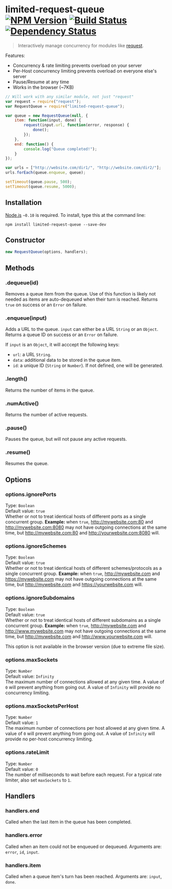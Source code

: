 # limited-request-queue [![NPM Version](http://badge.fury.io/js/limited-request-queue.svg)](http://badge.fury.io/js/limited-request-queue) [![Build Status](https://secure.travis-ci.org/stevenvachon/limited-request-queue.svg)](http://travis-ci.org/stevenvachon/limited-request-queue) [![Dependency Status](https://david-dm.org/stevenvachon/limited-request-queue.svg)](https://david-dm.org/stevenvachon/limited-request-queue)
> Interactively manage concurrency for modules like [request](https://npmjs.com/package/request).

Features:
* Concurrency & rate limiting prevents overload on your server
* Per-Host concurrency limiting prevents overload on everyone else's server
* Pause/Resume at any time
* Works in the browser (~7KB)

```js
// Will work with any similar module, not just "request"
var request = require("request");
var RequestQueue = require("limited-request-queue");

var queue = new RequestQueue(null, {
	item: function(input, done) {
		request(input.url, function(error, response) {
			done();
		});
	},
	end: function() {
		console.log("Queue completed!");
	}
});

var urls = ["http://website.com/dir1/", "http://website.com/dir2/"];
urls.forEach(queue.enqueue, queue);

setTimeout(queue.pause, 500);
setTimeout(queue.resume, 5000);
```


## Installation

[Node.js](http://nodejs.org/) `~0.10` is required. To install, type this at the command line:
```shell
npm install limited-request-queue --save-dev
```


## Constructor
```js
new RequestQueue(options, handlers);
```


## Methods

### .dequeue(id)
Removes a queue item from the queue. Use of this function is likely not needed as items are auto-dequeued when their turn is reached. Returns `true` on success or an `Error` on failure.

### .enqueue(input)
Adds a URL to the queue. `input` can either be a URL `String` or an `Object`. Returns a queue ID on success or an `Error` on failure.

If `input` is an `Object`, it will acccept the following keys:
* `url`: a URL `String`.
* `data`: additional data to be stored in the queue item.
* `id`: a unique ID (`String` or `Number`). If not defined, one will be generated.

### .length()
Returns the number of items in the queue.

### .numActive()
Returns the number of active requests.

### .pause()
Pauses the queue, but will not pause any active requests.

### .resume()
Resumes the queue.


## Options

### options.ignorePorts
Type: `Boolean`  
Default value: `true`  
Whether or not to treat identical hosts of different ports as a single concurrent group. **Example:** when `true`, http://mywebsite.com:80 and http://mywebsite.com:8080 may not have outgoing connections at the same time, but http://mywebsite.com:80 and http://yourwebsite.com:8080 will.

### options.ignoreSchemes
Type: `Boolean`  
Default value: `true`  
Whether or not to treat identical hosts of different schemes/protocols as a single concurrent group. **Example:** when `true`, http://mywebsite.com and https://mywebsite.com may not have outgoing connections at the same time, but http://mywebsite.com and https://yourwebsite.com will.

### options.ignoreSubdomains
Type: `Boolean`  
Default value: `true`  
Whether or not to treat identical hosts of different subdomains as a single concurrent group. **Example:** when `true`, http://mywebsite.com and http://www.mywebsite.com may not have outgoing connections at the same time, but http://mywebsite.com and http://www.yourwebsite.com will.

This option is not available in the browser version (due to extreme file size).

### options.maxSockets
Type: `Number`  
Default value: `Infinity`  
The maximum number of connections allowed at any given time. A value of `0` will prevent anything from going out. A value of `Infinity` will provide no concurrency limiting.

### options.maxSocketsPerHost
Type: `Number`  
Default value: `1`  
The maximum number of connections per host allowed at any given time. A value of `0` will prevent anything from going out. A value of `Infinity` will provide no per-host concurrency limiting.

### options.rateLimit
Type: `Number`  
Default value: `0`  
The number of milliseconds to wait before each request. For a typical rate limiter, also set `maxSockets` to `1`.


## Handlers

### handlers.end
Called when the last item in the queue has been completed.

### handlers.error
Called when an item could not be enqueued or dequeued. Arguments are: `error`, `id`, `input`.

### handlers.item
Called when a queue item's turn has been reached. Arguments are: `input`, `done`.
